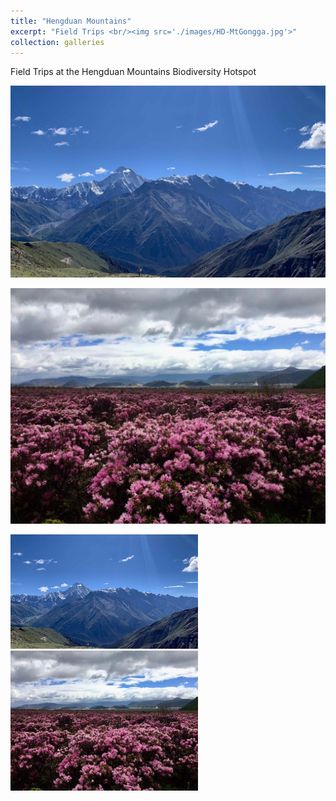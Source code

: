 ```yaml
---
title: "Hengduan Mountains"
excerpt: "Field Trips <br/><img src='./images/HD-MtGongga.jpg'>"
collection: galleries
---
```



Field Trips at the Hengduan Mountains Biodiversity Hotspot

![Mt. Gongga - the highest peak at Hengduan Mountains](images/g_HD-MtGongga.jpg)

![Rhododendron blooming at Shangri-La](images/g_HD-Shangri-La.jpg)

<img width="300" src="./images/g_HD-MtGongga.jpg">
<img width="300" src="./images/g_HD-Shangri-La.jpg">